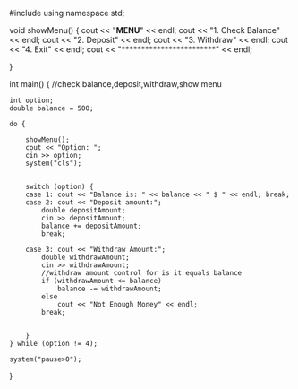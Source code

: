 #include <iostream>
using namespace std;





void showMenu() {
	cout << "**********MENU**********" << endl;
	cout << "1. Check Balance" << endl;
	cout << "2. Deposit" << endl;
	cout << "3. Withdraw" << endl;
	cout << "4. Exit" << endl;
	cout << "************************" << endl;

}

int main()
{
	//check balance,deposit,withdraw,show menu

	int option;
	double balance = 500;

	do {

		showMenu();
		cout << "Option: ";
		cin >> option;
		system("cls");


		switch (option) {
		case 1: cout << "Balance is: " << balance << " $ " << endl; break;
		case 2: cout << "Deposit amount:";
			double depositAmount;
			cin >> depositAmount;
			balance += depositAmount;
			break;

		case 3: cout << "Withdraw Amount:";
			double withdrawAmount;
			cin >> withdrawAmount;
			//withdraw amount control for is it equals balance
			if (withdrawAmount <= balance)
				balance -= withdrawAmount;
			else
				cout << "Not Enough Money" << endl;
			break;


		}
	} while (option != 4);

	system("pause>0");
}
